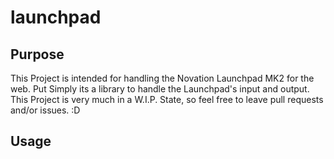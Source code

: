 # launchpad


## Purpose
This Project is intended for handling the Novation Launchpad MK2 for the web. Put Simply its a library to handle the Launchpad's input and output. This Project is very much in a W.I.P. State, so feel free to leave pull requests and/or issues. :D

## Usage
